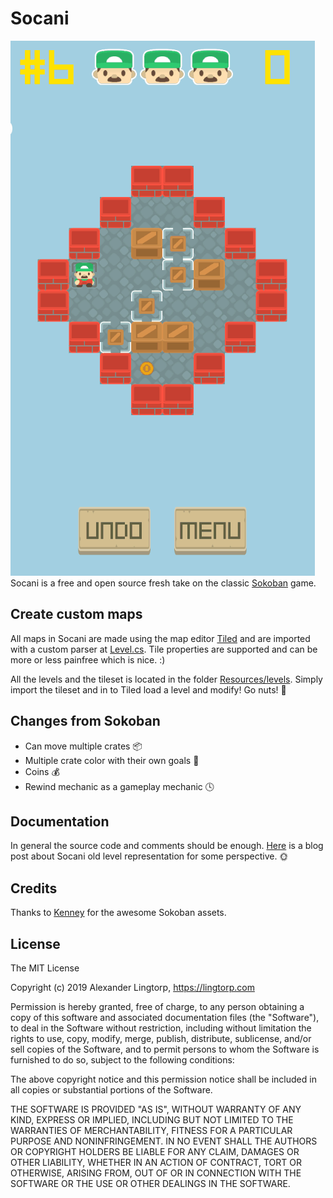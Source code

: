# Socani
![Socani gameplay](https://raw.githubusercontent.com/Entalpi/Socani/master/screenshots/socani-lvl6.gif?token=AAMTLIWEPZPCUN7ZCPEYI3C5YUMTO)
Socani is a free and open source fresh take on the classic [Sokoban](https://en.wikipedia.org/wiki/Sokoban) game. 

## Create custom maps
All maps in Socani are made using the map editor [Tiled](https://www.mapeditor.org/) and are imported with a custom parser at [Level.cs](https://github.com/Entalpi/Socani/blob/master/Assets/Resources/scripts/Level.cs). Tile properties are supported and can be more or less painfree which is nice. :)

All the levels and the tileset is located in the folder [Resources/levels](https://github.com/Entalpi/Socani/tree/master/Assets/Resources/levels). Simply import the tileset and in to Tiled load a level and modify! Go nuts! 🥜

## Changes from Sokoban
- Can move multiple crates 📦
- Multiple crate color with their own goals 🥅
- Coins 💰
- Rewind mechanic as a gameplay mechanic 🕓

## Documentation
In general the source code and comments should be enough. [Here](https://lingtorp.com/2019/04/13/Tile-based-level-representation-in-Unity.html) is a blog post about Socani old level representation for some perspective. 🌞 

## Credits
Thanks to [Kenney](https://kenney.nl/assets/sokoban) for the awesome Sokoban assets.

## License
The MIT License

Copyright (c) 2019 Alexander Lingtorp, https://lingtorp.com

Permission is hereby granted, free of charge, to any person obtaining a copy
of this software and associated documentation files (the "Software"), to deal
in the Software without restriction, including without limitation the rights
to use, copy, modify, merge, publish, distribute, sublicense, and/or sell
copies of the Software, and to permit persons to whom the Software is
furnished to do so, subject to the following conditions:

The above copyright notice and this permission notice shall be included in
all copies or substantial portions of the Software.

THE SOFTWARE IS PROVIDED "AS IS", WITHOUT WARRANTY OF ANY KIND, EXPRESS OR
IMPLIED, INCLUDING BUT NOT LIMITED TO THE WARRANTIES OF MERCHANTABILITY,
FITNESS FOR A PARTICULAR PURPOSE AND NONINFRINGEMENT. IN NO EVENT SHALL THE
AUTHORS OR COPYRIGHT HOLDERS BE LIABLE FOR ANY CLAIM, DAMAGES OR OTHER
LIABILITY, WHETHER IN AN ACTION OF CONTRACT, TORT OR OTHERWISE, ARISING FROM,
OUT OF OR IN CONNECTION WITH THE SOFTWARE OR THE USE OR OTHER DEALINGS IN
THE SOFTWARE.